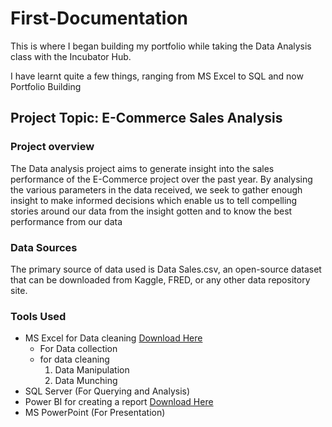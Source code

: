 # First-Documentation

This is where I began building my portfolio while taking the Data Analysis class with the Incubator Hub.

I have learnt quite a few things, ranging from MS Excel to SQL and now Portfolio Building

## Project Topic: E-Commerce Sales Analysis

### Project overview
The Data analysis project aims to generate insight into the sales performance of the E-Commerce project over the past year. By analysing the various parameters in the data received, we seek to gather enough insight to make informed decisions which enable us to tell compelling stories around our data from the insight gotten and to know the best performance from our data

### Data Sources
The primary source of data used is Data Sales.csv, an open-source dataset that can be downloaded from Kaggle, FRED, or any other data repository site.

### Tools Used
- MS Excel for Data cleaning [Download Here](https://www.microsoft.com)
  - For Data collection
  - for data cleaning
    1. Data Manipulation
    2. Data Munching
- SQL Server (For Querying and Analysis)
- Power BI for creating a report [Download Here](https://www.microsoft.com/en-us/download/details.aspx?id=58494)
- MS PowerPoint (For Presentation)


